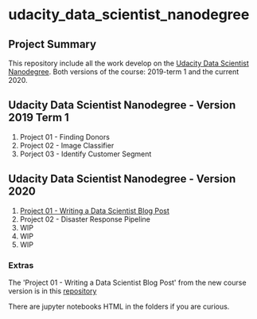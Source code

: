 # udacity_data_scientist_nanodegree


## Project Summary

This repository include all the work develop on the [Udacity Data Scientist Nanodegree](https://d20vrrgs8k4bvw.cloudfront.net/documents/en-US/Data+Scientist+Nanodegree+Syllabus.pdf). Both versions of the course: 2019-term 1 and the current 2020. 


## Udacity Data Scientist Nanodegree - Version 2019 Term 1

1. Project 01 - Finding Donors
2. Project 02 - Image Classifier
3. Porject 03 - Identify Customer Segment


## Udacity Data Scientist Nanodegree - Version 2020

1. [Project 01 - Writing a Data Scientist Blog Post](https://medium.com/@renanvieiradias/what-data-tells-about-data-jobs-ad785fb07a09])
2. Project 02 - Disaster Response Pipeline
3. WIP
4. WIP
5. WIP


### Extras

The 'Project 01 - Writing a Data Scientist Blog Post' from the new course version is in this [repository](https://github.com/RenanVieiraDias/datasciencemedium)

There are jupyter notebooks HTML in the folders if you are curious.
 